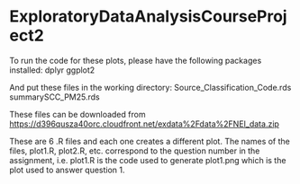 # ExploratoryDataAnalysisCourseProject2

To run the code for these plots, please have the following packages installed:
dplyr
ggplot2

And put these files in the working directory:
Source_Classification_Code.rds
summarySCC_PM25.rds

These files can be downloaded from 
https://d396qusza40orc.cloudfront.net/exdata%2Fdata%2FNEI_data.zip

These are 6 .R files and each one creates a different plot. The names of the files, plot1.R, plot2.R, etc. correspond to the question number in the assignment, i.e. plot1.R is the code used to generate plot1.png which is the plot used to answer question 1. 